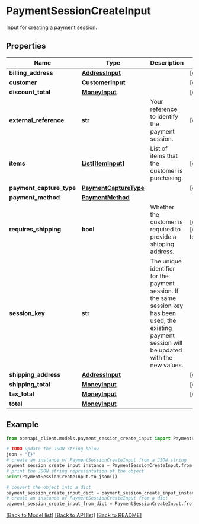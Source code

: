 # PaymentSessionCreateInput

Input for creating a payment session.

## Properties

Name | Type | Description | Notes
------------ | ------------- | ------------- | -------------
**billing_address** | [**AddressInput**](AddressInput.md) |  | [optional] 
**customer** | [**CustomerInput**](CustomerInput.md) |  | [optional] 
**discount_total** | [**MoneyInput**](MoneyInput.md) |  | [optional] 
**external_reference** | **str** | Your reference to identify the payment session. | [optional] 
**items** | [**List[ItemInput]**](ItemInput.md) | List of items that the customer is purchasing. | [optional] 
**payment_capture_type** | [**PaymentCaptureType**](PaymentCaptureType.md) |  | [optional] 
**payment_method** | [**PaymentMethod**](PaymentMethod.md) |  | 
**requires_shipping** | **bool** | Whether the customer is required to provide a shipping address. | [optional] [default to False]
**session_key** | **str** | The unique identifier for the payment session. If the same session key has been used,                          the existing payment session will be updated with the new values. | 
**shipping_address** | [**AddressInput**](AddressInput.md) |  | [optional] 
**shipping_total** | [**MoneyInput**](MoneyInput.md) |  | [optional] 
**tax_total** | [**MoneyInput**](MoneyInput.md) |  | [optional] 
**total** | [**MoneyInput**](MoneyInput.md) |  | 

## Example

```python
from openapi_client.models.payment_session_create_input import PaymentSessionCreateInput

# TODO update the JSON string below
json = "{}"
# create an instance of PaymentSessionCreateInput from a JSON string
payment_session_create_input_instance = PaymentSessionCreateInput.from_json(json)
# print the JSON string representation of the object
print(PaymentSessionCreateInput.to_json())

# convert the object into a dict
payment_session_create_input_dict = payment_session_create_input_instance.to_dict()
# create an instance of PaymentSessionCreateInput from a dict
payment_session_create_input_from_dict = PaymentSessionCreateInput.from_dict(payment_session_create_input_dict)
```
[[Back to Model list]](../README.md#documentation-for-models) [[Back to API list]](../README.md#documentation-for-api-endpoints) [[Back to README]](../README.md)


